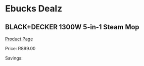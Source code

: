 
# Ebucks Dealz
## BLACK+DECKER 1300W 5-in-1 Steam Mop
[Product Page](https://www.ebucks.com/web/shop/productSelected.do?prodId=1010949278&catId=998409624)

Price: R899.00

Savings: 


	